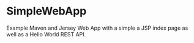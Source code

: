 # SimpleWebApp
Example Maven and Jersey Web App with a simple a JSP index page as well as a Hello World REST API.
